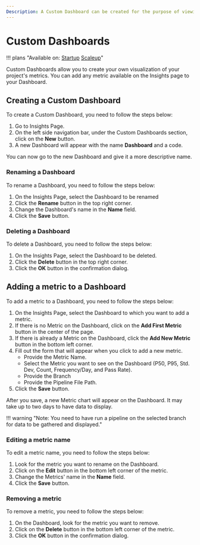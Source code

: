 ```yaml
---
Description: A Custom Dashboard can be created for the purpose of viewing your project's metrics.
---
```

# Custom Dashboards

!!! plans "Available on: <span class="plans-box">[Startup](/account-management/startup-plan/)</span> <span class="plans-box">[Scaleup](/account-management/startup-plan/)</span>"

Custom Dashboards allow you to create your own visualization of your project's metrics.
You can add any metric available on the Insights page to your Dashboard.

## Creating a Custom Dashboard

To create a Custom Dashboard, you need to follow the steps below:

1. Go to Insights Page.
2. On the left side navigation bar, under the Custom Dashboards section, click on the **New** button.
3. A new Dashboard will appear with the name **Dashboard** and a code.

You can now go to the new Dashboard and give it a more descriptive name.


### Renaming a Dashboard

To rename a Dashboard, you need to follow the steps below:

1. On the Insights Page, select the Dashboard to be renamed
2. Click the **Rename** button in the top right corner.
3. Change the Dashboard's name in the **Name** field.
4. Click the **Save** button.

### Deleting a Dashboard

To delete a Dashboard, you need to follow the steps below:

1. On the Insights Page, select the Dashboard to be deleted.
2. Click the **Delete** button in the top right corner.
3. Click the **OK** button in the confirmation dialog.

## Adding a metric to a Dashboard

To add a metric to a Dashboard, you need to follow the steps below:

1. On the Insights Page, select the Dashboard to which you want to add a metric.
2. If there is no Metric on the Dashboard, click on the **Add First Metric** button in the center of the page.
3. If there is already a Metric on the Dashboard, click the **Add New Metric** button in the bottom left corner.
4. Fill out the form that will appear when you click to add a new metric.
    - Provide the Metric Name.
    - Select the Metric you want to see on the Dashboard (P50, P95, Std. Dev, Count, Frequency/Day, and Pass Rate).
    - Provide the Branch
    - Provide the Pipeline File Path.
5. Click the **Save** button.

After you save, a new Metric chart will appear on the Dashboard.
It may take up to two days to have data to display.

!!! warning "Note: You need to have run a pipeline on the selected branch for data to be gathered and displayed."

### Editing a metric name

To edit a metric name, you need to follow the steps below:

1. Look for the metric you want to rename on the Dashboard.
2. Click on the **Edit** button in the bottom left corner of the metric.
3. Change the Metrics' name in the **Name** field.
4. Click the **Save** button.

### Removing a metric

To remove a metric, you need to follow the steps below:

1. On the Dashboard, look for the metric you want to remove.
2. Click on the **Delete** button in the bottom left corner of the metric.
3. Click the **OK** button in the confirmation dialog.
